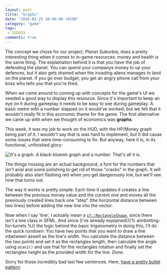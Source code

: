 ```yaml
---
layout: post
title: "Graphs"
date: "2016-02-25 20:00:00 +0100"
category: "game"
tags:
 - 5SD033
comments: true
---
```


The concept we chose for our project, *Planet Suburbia*, does a pretty interesting thing when it comes to in-game resources: money and health is the same thing. The explaination behind it is that you have the job of defending the planet. You can spend your companys money to up your defences, but it also gets drained when the invading aliens manages to land on the planet. If you go over budget, you get an angry phone call from your boss who tells you that you're fired.

When we came around to coming up with concepts for the game's UI we needed a good way to display this resource. Since it's important to keep an eye on it during gameplay it needs to be easy to see during gameplay. A basic metre with a number slapped on it would've worked, but we felt that it wouldn't really fit in this economic theme for the game. The first alternative we came up with when we thought of economics was **graphs**.

This week, it was my job to work on the HUD, with the HP/Money graph being part of it. I wouldn't say that is was hard to implement, but it did cause some issues that were time-consuming to fix. But anyway, here it is, in its functional, unfinished glory:

![It's a graph. A black-blueish graph and a number. That's all it is.](http://i.imgur.com/OkvwGhG.png)

The things missing are an actual background, a font for the numbers that isn't arial and some polishing to get rid of those "cracks" in the graph. It will probably also start flashing red when you get dangerously low, but we'll see how that turns out.

The way it works is pretty simple: Each time it updates it creates a line between the previous money value and the current one and moves all the previously created lines back one "step" (the horizontal distance between two lines) before adding the new line into the vector.

Now when I say 'line', I actually mean a [`sf::RectangleShape`](http://www.sfml-dev.org/documentation/2.0/classsf_1_1RectangleShape.php), since there isn't a line class in SFML. And since [I've already explained]({% aimbotting-for-turrets %}) the logic behind the basic trigonometry in doing this, I'll do the quick rundown: You have two points that you want to draw a line inbetween aswell as the line's width. You calculate the distance between the two points and set it as the rectangles length, then calculate the angle using `atan2()` and use that for the rectangles rotation and finally set the rectangles height as the provided width for the line. *Done.*

Sorry for those incredibly bad last few sentences. Here, [have a pretty bullet pattern](https://lambda.sx/8W0.mp4).
